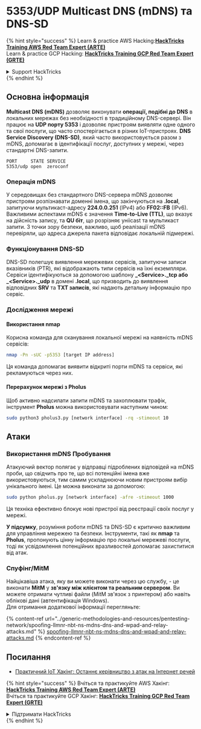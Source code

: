 # 5353/UDP Multicast DNS (mDNS) та DNS-SD

{% hint style="success" %}
Learn & practice AWS Hacking:<img src="/.gitbook/assets/arte.png" alt="" data-size="line">[**HackTricks Training AWS Red Team Expert (ARTE)**](https://training.hacktricks.xyz/courses/arte)<img src="/.gitbook/assets/arte.png" alt="" data-size="line">\
Learn & practice GCP Hacking: <img src="/.gitbook/assets/grte.png" alt="" data-size="line">[**HackTricks Training GCP Red Team Expert (GRTE)**<img src="/.gitbook/assets/grte.png" alt="" data-size="line">](https://training.hacktricks.xyz/courses/grte)

<details>

<summary>Support HackTricks</summary>

* Check the [**subscription plans**](https://github.com/sponsors/carlospolop)!
* **Join the** 💬 [**Discord group**](https://discord.gg/hRep4RUj7f) or the [**telegram group**](https://t.me/peass) or **follow** us on **Twitter** 🐦 [**@hacktricks\_live**](https://twitter.com/hacktricks\_live)**.**
* **Share hacking tricks by submitting PRs to the** [**HackTricks**](https://github.com/carlospolop/hacktricks) and [**HackTricks Cloud**](https://github.com/carlospolop/hacktricks-cloud) github repos.

</details>
{% endhint %}

## **Основна інформація**

**Multicast DNS (mDNS)** дозволяє виконувати **операції, подібні до DNS** в локальних мережах без необхідності в традиційному DNS-сервері. Він працює на **UDP порту 5353** і дозволяє пристроям виявляти одне одного та свої послуги, що часто спостерігається в різних IoT-пристроях. **DNS Service Discovery (DNS-SD)**, який часто використовується разом з mDNS, допомагає в ідентифікації послуг, доступних у мережі, через стандартні DNS-запити.
```
PORT     STATE SERVICE
5353/udp open  zeroconf
```
### **Операція mDNS**

У середовищах без стандартного DNS-сервера mDNS дозволяє пристроям розпізнавати доменні імена, що закінчуються на **.local**, запитуючи мультикаст-адресу **224.0.0.251** (IPv4) або **FF02::FB** (IPv6). Важливими аспектами mDNS є значення **Time-to-Live (TTL)**, що вказує на дійсність запису, та **QU біт**, що розрізняє уніicast та мультикаст запити. З точки зору безпеки, важливо, щоб реалізації mDNS перевіряли, що адреса джерела пакета відповідає локальній підмережі.

### **Функціонування DNS-SD**

DNS-SD полегшує виявлення мережевих сервісів, запитуючи записи вказівників (PTR), які відображають типи сервісів на їхні екземпляри. Сервіси ідентифікуються за допомогою шаблону **_\<Service>.\_tcp або \_\<Service>.\_udp** в домені **.local**, що призводить до виявлення відповідних **SRV** та **TXT записів**, які надають детальну інформацію про сервіс.

### **Дослідження мережі**

#### **Використання nmap**

Корисна команда для сканування локальної мережі на наявність mDNS сервісів:
```bash
nmap -Pn -sUC -p5353 [target IP address]
```
Ця команда допомагає виявити відкриті порти mDNS та сервіси, які рекламуються через них.

#### **Перерахунок мережі з Pholus**

Щоб активно надсилати запити mDNS та захоплювати трафік, інструмент **Pholus** можна використовувати наступним чином:
```bash
sudo python3 pholus3.py [network interface] -rq -stimeout 10
```
## Атаки

### **Використання mDNS Пробування**

Атакуючий вектор полягає у відправці підроблених відповідей на mDNS проби, що свідчить про те, що всі потенційні імена вже використовуються, тим самим ускладнюючи новим пристроям вибір унікального імені. Це можна виконати за допомогою:
```bash
sudo python pholus.py [network interface] -afre -stimeout 1000
```
Ця техніка ефективно блокує нові пристрої від реєстрації своїх послуг у мережі.

**У підсумку**, розуміння роботи mDNS та DNS-SD є критично важливим для управління мережею та безпеки. Інструменти, такі як **nmap** та **Pholus**, пропонують цінну інформацію про локальні мережеві послуги, тоді як усвідомлення потенційних вразливостей допомагає захиститися від атак.

### Спуфінг/MitM

Найцікавіша атака, яку ви можете виконати через цю службу, - це виконати **MitM** у **зв'язку між клієнтом та реальним сервером**. Ви можете отримати чутливі файли (MitM зв'язок з принтером) або навіть облікові дані (автентифікація Windows).\
Для отримання додаткової інформації перегляньте:

{% content-ref url="../generic-methodologies-and-resources/pentesting-network/spoofing-llmnr-nbt-ns-mdns-dns-and-wpad-and-relay-attacks.md" %}
[spoofing-llmnr-nbt-ns-mdns-dns-and-wpad-and-relay-attacks.md](../generic-methodologies-and-resources/pentesting-network/spoofing-llmnr-nbt-ns-mdns-dns-and-wpad-and-relay-attacks.md)
{% endcontent-ref %}

## Посилання

* [Практичний IoT Хакінг: Останнє керівництво з атак на Інтернет речей](https://books.google.co.uk/books/about/Practical\_IoT\_Hacking.html?id=GbYEEAAAQBAJ\&redir\_esc=y)

{% hint style="success" %}
Вчіться та практикуйте AWS Хакінг:<img src="/.gitbook/assets/arte.png" alt="" data-size="line">[**HackTricks Training AWS Red Team Expert (ARTE)**](https://training.hacktricks.xyz/courses/arte)<img src="/.gitbook/assets/arte.png" alt="" data-size="line">\
Вчіться та практикуйте GCP Хакінг: <img src="/.gitbook/assets/grte.png" alt="" data-size="line">[**HackTricks Training GCP Red Team Expert (GRTE)**<img src="/.gitbook/assets/grte.png" alt="" data-size="line">](https://training.hacktricks.xyz/courses/grte)

<details>

<summary>Підтримати HackTricks</summary>

* Перевірте [**плани підписки**](https://github.com/sponsors/carlospolop)!
* **Приєднуйтесь до** 💬 [**групи Discord**](https://discord.gg/hRep4RUj7f) або [**групи Telegram**](https://t.me/peass) або **слідкуйте** за нами в **Twitter** 🐦 [**@hacktricks\_live**](https://twitter.com/hacktricks\_live)**.**
* **Діліться хакерськими трюками, надсилаючи PR до** [**HackTricks**](https://github.com/carlospolop/hacktricks) та [**HackTricks Cloud**](https://github.com/carlospolop/hacktricks-cloud) репозиторіїв на github.

</details>
{% endhint %}
